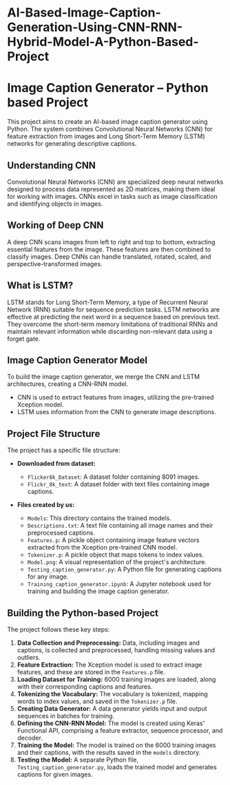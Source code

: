 # AI-Based-Image-Caption-Generation-Using-CNN-RNN-Hybrid-Model-A-Python-Based-Project
# Image Caption Generator – Python based Project

This project aims to create an AI-based image caption generator using Python. The system combines Convolutional Neural Networks (CNN) for feature extraction from images and Long Short-Term Memory (LSTM) networks for generating descriptive captions.

## Understanding CNN

Convolutional Neural Networks (CNN) are specialized deep neural networks designed to process data represented as 2D matrices, making them ideal for working with images. CNNs excel in tasks such as image classification and identifying objects in images.

## Working of Deep CNN

A deep CNN scans images from left to right and top to bottom, extracting essential features from the image. These features are then combined to classify images. Deep CNNs can handle translated, rotated, scaled, and perspective-transformed images.

## What is LSTM?

LSTM stands for Long Short-Term Memory, a type of Recurrent Neural Network (RNN) suitable for sequence prediction tasks. LSTM networks are effective at predicting the next word in a sequence based on previous text. They overcome the short-term memory limitations of traditional RNNs and maintain relevant information while discarding non-relevant data using a forget gate.

## Image Caption Generator Model

To build the image caption generator, we merge the CNN and LSTM architectures, creating a CNN-RNN model.

- CNN is used to extract features from images, utilizing the pre-trained Xception model.
- LSTM uses information from the CNN to generate image descriptions.

## Project File Structure

The project has a specific file structure:

- **Downloaded from dataset:**
  - `Flicker8k_Dataset`: A dataset folder containing 8091 images.
  - `Flickr_8k_text`: A dataset folder with text files containing image captions.

- **Files created by us:**
  - `Models`: This directory contains the trained models.
  - `Descriptions.txt`: A text file containing all image names and their preprocessed captions.
  - `Features.p`: A pickle object containing image feature vectors extracted from the Xception pre-trained CNN model.
  - `Tokenizer.p`: A pickle object that maps tokens to index values.
  - `Model.png`: A visual representation of the project's architecture.
  - `Testing_caption_generator.py`: A Python file for generating captions for any image.
  - `Training_caption_generator.ipynb`: A Jupyter notebook used for training and building the image caption generator.

## Building the Python-based Project

The project follows these key steps:

1. **Data Collection and Preprocessing:** Data, including images and captions, is collected and preprocessed, handling missing values and outliers.
2. **Feature Extraction:** The Xception model is used to extract image features, and these are stored in the `Features.p` file.
3. **Loading Dataset for Training:** 6000 training images are loaded, along with their corresponding captions and features.
4. **Tokenizing the Vocabulary:** The vocabulary is tokenized, mapping words to index values, and saved in the `Tokenizer.p` file.
5. **Creating Data Generator:** A data generator yields input and output sequences in batches for training.
6. **Defining the CNN-RNN Model:** The model is created using Keras' Functional API, comprising a feature extractor, sequence processor, and decoder.
7. **Training the Model:** The model is trained on the 6000 training images and their captions, with the results saved in the `models` directory.
8. **Testing the Model:** A separate Python file, `Testing_caption_generator.py`, loads the trained model and generates captions for given images.

